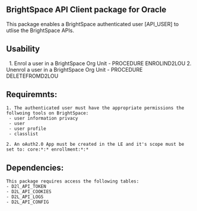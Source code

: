 

## BrightSpace API Client package for Oracle

This package enables a BrightSpace authenticated user [API_USER] to utlise the BrightSpace APIs.
  
## Usability

    1. Enrol a user in a BrightSpace Org Unit - PROCEDURE ENROLIND2LOU
    2. Unenrol a user in a BrightSpace Org Unit - PROCEDURE DELETEFROMD2LOU
## Requiremnts:

    1. The authenticated user must have the appropriate permissions the follwoing tools on BrightSpace:
     - user information privacy
     - user 
     - user profile
     - classlist
     
    2. An oAuth2.0 App must be created in the LE and it's scope must be set to: core:*:* enrollment:*:*
  
 ## Dependencies:
 
    This package requires access the following tables:
    - D2l_API_TOKEN
    - D2L_API_COOKIES
    - D2L_API_LOGS
    - D2L_API_CONFIG

   
